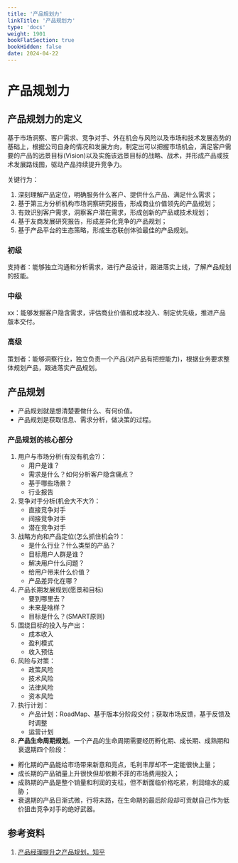 ```yaml
---
title: '产品规划力'
linkTitle: '产品规划力'
type: 'docs'
weight: 1901
bookFlatSection: true
bookHidden: false
date: 2024-04-22
---
```


# 产品规划力

## 产品规划力的定义
基于市场洞察、客户需求、竞争对手、外在机会与风险以及市场和技术发展态势的基础上，根据公司自身的情况和发展方向，制定出可以把握市场机会，满足客户需要的产品的远景目标(Vision)以及实施该远景目标的战略、战术，并形成产品或技术发展路线图，驱动产品持续提升竞争力。

关键行为：
1. 深刻理解产品定位，明确服务什么客户、提供什么产品、满足什么需求；
2. 基于第三方分析机构市场洞察研究报告，形成商业价值领先的产品规划；
3. 有效识别客户需求，洞察客户潜在需求，形成创新的产品或技术规划；
4. 基于友商发展研究报告，形成差异化竞争的产品规划；
5. 基于产品平台的生态策略，形成生态联创体验最佳的产品规划。

### 初级
支持者：能够独立沟通和分析需求，进行产品设计，跟进落实上线，了解产品规划的技能。

### 中级
xx：能够发掘客户隐含需求，评估商业价值和成本投入、制定优先级，推进产品版本交付。

### 高级
策划者：能够洞察行业，独立负责一个产品(对产品有把控能力)，根据业务要求整体规划产品，跟进落实产品规划。

## 产品规划
* 产品规划就是想清楚要做什么、有何价值。
* 产品规划是获取信息、需求分析，做决策的过程。

### 产品规划的核心部分
1. 用户与市场分析(有没有机会?)：
   * 用户是谁？
   * 需求是什么？如何分析客户隐含痛点？
   * 基于哪些场景？
   * 行业报告
2. 竞争对手分析(机会大不大?)：
   * 直接竞争对手
   * 间接竞争对手
   * 潜在竞争对手
3. 战略方向和产品定位(怎么抓住机会?)：
   * 是什么行业？什么类型的产品？
   * 目标用户人群是谁？
   * 解决用户什么问题？
   * 给用户带来什么价值？
   * 产品差异化在哪？
4. 产品长期发展规划(愿景和目标)
   * 要到哪里去？
   * 未来是啥样？
   * 目标是什么？(SMART原则)
5. 围绕目标的投入与产出：
   * 成本收入
   * 盈利模式
   * 收入预估
6. 风险与对策：
   * 政策风险
   * 技术风险
   * 法律风险
   * 资本风险
7. 执行计划：
   * 产品计划：RoadMap、基于版本分阶段交付；获取市场反馈，基于反馈及时调整
   * 运营计划
8.  **产品生命周期规划**。一个产品的生命周期需要经历孵化期、成长期、成熟期和衰退期四个阶段：
   * 孵化期的产品能给市场带来新意和亮点，毛利丰厚却不一定能很快上量；
   * 成长期的产品销量上升很快但却依赖不菲的市场费用投入；
   * 成熟期的产品是整个销量和利润的支柱，但不断面临价格吃紧，利润缩水的威胁；
   * 衰退期的产品日渐式微，行将末路，在生命期的最后阶段却可贡献自己作为低价狙击竞争对手的绝好武器。


## 参考资料
1. [产品经理提升之产品规划，知乎](https://zhuanlan.zhihu.com/p/512097239)